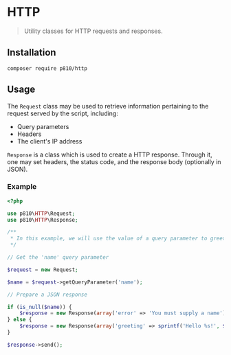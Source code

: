 # HTTP

> Utility classes for HTTP requests and responses.

## Installation

```
composer require p810/http
```

## Usage

The `Request` class may be used to retrieve information pertaining to the request served by the script, including:

* Query parameters
* Headers
* The client's IP address

`Response` is a class which is used to create a HTTP response. Through it, one may set headers, the status code, and the response body (optionally in JSON).

### Example

```php
<?php

use p810\HTTP\Request;
use p810\HTTP\Response;

/**
 * In this example, we will use the value of a query parameter to greet the user.
 */

// Get the 'name' query parameter

$request = new Request;

$name = $request->getQueryParameter('name');

// Prepare a JSON response

if (is_null($name)) {
    $response = new Response(array('error' => 'You must supply a name'), true, 400);
} else {
    $response = new Response(array('greeting' => sprintf('Hello %s!', $name)), true);
}

$response->send();
```
